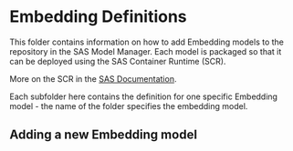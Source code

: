 # Embedding Definitions

This folder contains information on how to add Embedding models to the repository in the SAS Model Manager. Each model is packaged so that it can be deployed using the SAS Container Runtime (SCR).

More on the SCR in the [SAS Documentation](https://go.documentation.sas.com/doc/en/mascrtcdc/default/mascrtag/titlepage.htm).

Each subfolder here contains the definition for one specific Embedding model - the name of the folder specifies the embedding model.

## Adding a new Embedding model


